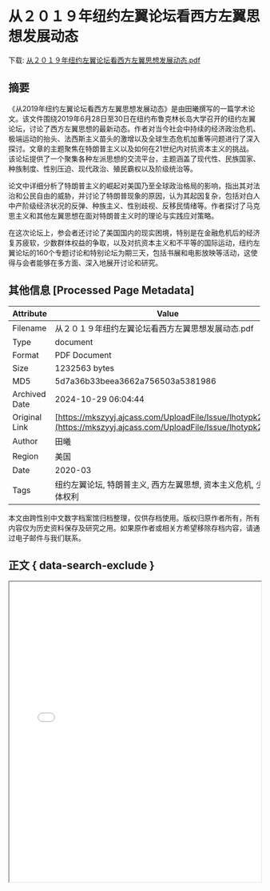# 从２０１９年纽约左翼论坛看西方左翼思想发展动态

<!-- tcd_download_link -->
下载: <a href="从２０１９年纽约左翼论坛看西方左翼思想发展动态.pdf" download>从２０１９年纽约左翼论坛看西方左翼思想发展动态.pdf</a>
<!-- tcd_download_link_end -->

## 摘要

<!-- tcd_abstract -->
《从2019年纽约左翼论坛看西方左翼思想发展动态》是由田曦撰写的一篇学术论文。该文件围绕2019年6月28日至30日在纽约布鲁克林长岛大学召开的纽约左翼论坛，讨论了西方左翼思想的最新动态。作者对当今社会中持续的经济政治危机、极端运动的抬头、法西斯主义苗头的激增以及全球生态危机加重等问题进行了深入探讨。文章的主题聚焦在特朗普主义以及如何在21世纪内对抗资本主义的挑战。该论坛提供了一个聚集各种左派思想的交流平台，主题涵盖了现代性、民族国家、种族制度、性别压迫、现代政治、殖民霸权以及阶级统治等。

论文中详细分析了特朗普主义的崛起对美国乃至全球政治格局的影响，指出其对法治和公民自由的威胁，并讨论了特朗普现象的原因，认为其起因复杂，包括对白人中产阶级经济状况的反弹、种族主义、性别歧视、反移民情绪等。作者探讨了马克思主义和其他左翼思想在面对特朗普主义时的理论与实践应对策略。

在这次论坛上，参会者还讨论了美国国内的现实困境，特别是在金融危机后的经济复苏疲软，少数群体权益的争取，以及对抗资本主义和不平等的国际运动，纽约左翼论坛的160个专题讨论和特别论坛为期三天，包括书展和电影放映等活动，这使得与会者能够在多方面、深入地展开讨论和研究。

<!-- tcd_abstract_end -->

## 其他信息 [Processed Page Metadata]

| Attribute       | Value                                  |
|-----------------|----------------------------------------|
| Filename        | 从２０１９年纽约左翼论坛看西方左翼思想发展动态.pdf                             |
| Type            | document                                 |
| Format          | PDF Document                               |
| Size            | 1232563 bytes                           |
| MD5             | 5d7a36b33beea3662a756503a5381986                                  |
| Archived Date   | 2024-10-29 06:04:44                             |
| Original Link   | [https://mkszyyj.ajcass.com/UploadFile/Issue/lhotypk2.pdf](https://mkszyyj.ajcass.com/UploadFile/Issue/lhotypk2.pdf)                         |
| Author          | 田曦                               |
| Region          | 美国                               |
| Date            | 2020-03                                 |
| Tags            | 纽约左翼论坛, 特朗普主义, 西方左翼思想, 资本主义危机, 少数群体权利                                 |

本文由跨性别中文数字档案馆归档整理，仅供存档使用。版权归原作者所有，所有内容仅为历史资料保存及研究之用。如果原作者或相关方希望移除存档内容，请通过电子邮件与我们联系。

## 正文 { data-search-exclude }

<!-- tcd_main_text -->
<iframe src="../从２０１９年纽约左翼论坛看西方左翼思想发展动态.pdf" width="100%" height="600px">
    <p>无法显示PDF，请下载查看。</p>
</iframe>
<!-- tcd_main_text_end -->

